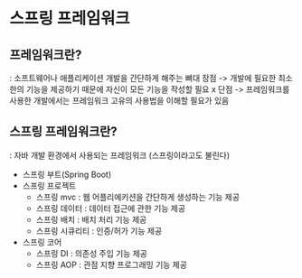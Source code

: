 # 스프링 프레임워크 
## 프레임워크란? 
  : 소프트웨어나 애플리케이션 개발을 간단하게 해주는 뼈대 
 장점 -> 개발에 필요한 최소한의 기능을 제공하기 때문에 자신이 모든 기능을 작성할 필요 x
 단점 -> 프레임워크를 사용한 개발에서는 프레임워크 고유의 사용법을 이해할 필요가 있음
## 스프링 프레임워크란?
  : 자바 개발 환경에서 사용되는 프레임워크 (스프링이라고도 불린다)
  - 스프링 부트(Spring Boot)
  - 스프링 프로젝트 
    - 스프링 mvc : 웹 어플리에키션을 간단하게 생성하는 기능 제공
    - 스프링 데이터 : 데이터 접근에 관한 기능 제공
    - 스프링 배치 : 배치 처리 기능 제공
    - 스프링 시큐리티 : 인증/허가 기능 제공
  - 스프링 코어
    - 스프링 DI : 의존성 주입 기능 제공
    - 스프링 AOP : 관점 지향 프로그래밍 기능 제공
    
    
    
